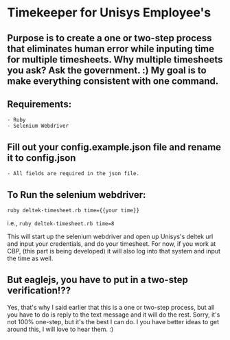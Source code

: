 # Timekeeper for Unisys Employee's

## Purpose is to create a one or two-step process that eliminates human error while inputing time for multiple timesheets. Why multiple timesheets you ask? Ask the government. :) My goal is to make everything consistent with one command.

## Requirements:
	- Ruby
	- Selenium Webdriver

## Fill out your config.example.json file and rename it to config.json
	- All fields are required in the json file.

## To Run the selenium webdriver:
`ruby deltek-timesheet.rb time={{your time}}`

i.e., `ruby deltek-timesheet.rb time=8`

This will start up the selenium webdriver and open up Unisys's deltek url and input your credentials, and do your timesheet. For now, if you work at CBP, (this part is being developed) it will also log into that system and input the time as well.

## But eaglejs, you have to put in a two-step verification!??
Yes, that's why I said earlier that this is a one or two-step process, but all you have to do is reply to the text message and it will do the rest. Sorry, it's not 100% one-step, but it's the best I can do. I you have better ideas to get around this, I will love to hear them. :) 



